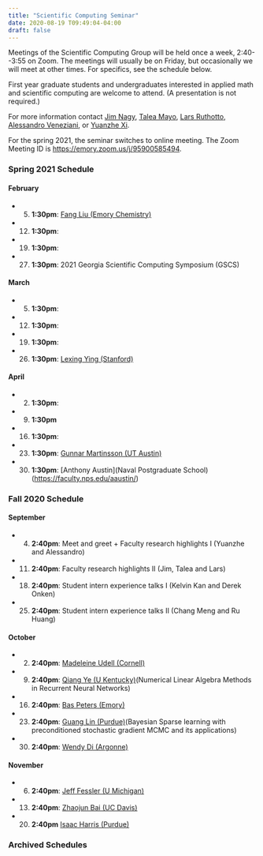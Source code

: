 ```yaml
---
title: "Scientific Computing Seminar"
date: 2020-08-19 T09:49:04-04:00
draft: false
---
```


Meetings of the Scientific Computing Group will be held once a week, 2:40--3:55 on Zoom. The meetings will usually be on Friday, but occasionally we will meet at other times. For specifics, see the schedule below. 

First year graduate students and undergraduates interested in applied math and scientific computing are welcome to attend. (A presentation is not required.)

For more information contact [Jim Nagy](http://www.mathcs.emory.edu/~nagy), [Talea Mayo](https://www.taleamayo.com), [Lars Ruthotto](http://www.mathcs.emory.edu/~lruthot), [Alessandro Veneziani](http://www.mathcs.emory.edu/~ale), or [Yuanzhe Xi](http://www.math.emory.edu/~yxi26/).

For the spring 2021, the seminar switches to online meeting. The Zoom Meeting ID is https://emory.zoom.us/j/95900585494.


### Spring 2021 Schedule

#### February
* 5.  **1:30pm**: [Fang Liu (Emory Chemistry)](https://flgroup.emorychem.science)
* 12. **1:30pm**: 
* 19. **1:30pm**:  
* 27. **1:30pm**: 2021 Georgia Scientific Computing Symposium (GSCS) 

#### March
* 5.  **1:30pm**:  
* 12. **1:30pm**:
* 19. **1:30pm**: 
* 26. **1:30pm**: [Lexing Ying (Stanford)](https://web.stanford.edu/~lexing/)
#### April
* 2. **1:30pm**:  
* 9. **1:30pm**
* 16. **1:30pm**:  
* 23. **1:30pm**:  [Gunnar Martinsson (UT Austin)](https://users.oden.utexas.edu/~pgm/)  
* 30. **1:30pm**:  [Anthony Austin](Naval Postgraduate School)(https://faculty.nps.edu/aaustin/)



### Fall 2020 Schedule

#### September
* 4. **2:40pm**:  Meet and greet + Faculty research highlights I (Yuanzhe and Alessandro)
* 11. **2:40pm**: Faculty research highlights II (Jim, Talea and Lars)
* 18. **2:40pm**: Student intern experience talks I (Kelvin Kan and Derek Onken)
* 25. **2:40pm**: Student intern experience talks II (Chang Meng and Ru Huang)

#### October
* 2. **2:40pm**:  [Madeleine Udell (Cornell)](https://people.orie.cornell.edu/mru8/)
* 9. **2:40pm**:  [Qiang Ye (U Kentucky)](http://www.ms.uky.edu/~qye/)(Numerical Linear Algebra Methods in Recurrent Neural Networks)
* 16. **2:40pm**: [Bas Peters (Emory)](https://petersbas.github.io)
* 23. **2:40pm**: [Guang Lin (Purdue)](https://www.math.purdue.edu/~lin491/)(Bayesian Sparse learning with preconditioned stochastic gradient MCMC and its applications)
* 30. **2:40pm**: [Wendy Di (Argonne)](https://www.mcs.anl.gov/~wendydi/)


#### November  
* 6.  **2:40pm**: [Jeff Fessler (U Michigan)](https://web.eecs.umich.edu/~fessler/)
* 13. **2:40pm**: [Zhaojun Bai (UC Davis)](https://www.cs.ucdavis.edu/~bai/)
* 20. **2:40pm**  [Isaac Harris (Purdue)](https://sites.google.com/site/isaacpurduemath/)


### Archived Schedules

